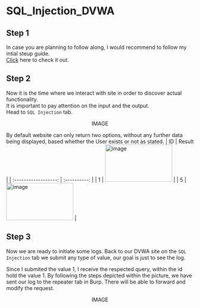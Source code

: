 # SQL_Injection_DVWA

## Step 1
  In case you are planning to follow along, I would recommend to follow my intial steup guide. <br>
 [Click](https://github.com/EleniChristopoulou/DVWA_Initial_Setup-/tree/main) here to check it out.

 ## Step 2
  Now it is the time where we interact with site in order to discover actual functionality.<br>
  It is important to pay attention on the input and the output.<br>
  Head to `SQL Injection` tab.
<p align="center">IMAGE</p>

  By default website can only return two options, without any further data being displayed, based whether the User exists or not as stated.
| ID | Result | 
| :------------------: | :----------: |
| 1 | <img width="180" height="100" alt="image" src="https://github.com/user-attachments/assets/8b1303ea-d01a-4470-849d-3396f57022af" /> |
| 5 | <img width="180" height="100" alt="image" src="https://github.com/user-attachments/assets/5e43f551-a677-4d43-b6a7-1f1bbf70b2ee" />
 | 


## Step 3
  Now we are ready to initiate some logs. Back to our DVWA site on the `SQL Injection` tab we submit any type of value, our goal is just to see the log.

  Since I submited the value 1, I receive the respected query, within the id hold the value 1. By following the steps depicted within the picture, we have sent our log to the repeater tab in Burp. There will be able to forward and modify the request.
  <p align="center">IMAGE</p>
